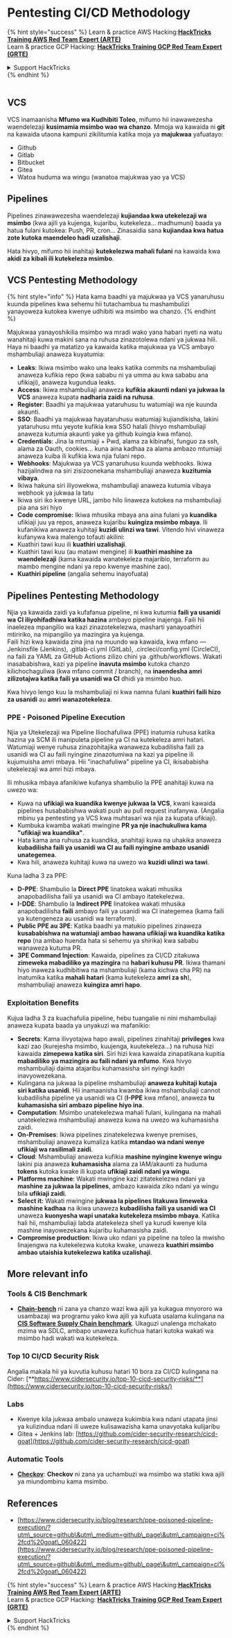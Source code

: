 # Pentesting CI/CD Methodology

{% hint style="success" %}
Learn & practice AWS Hacking:<img src="../.gitbook/assets/image (1).png" alt="" data-size="line">[**HackTricks Training AWS Red Team Expert (ARTE)**](https://training.hacktricks.xyz/courses/arte)<img src="../.gitbook/assets/image (1).png" alt="" data-size="line">\
Learn & practice GCP Hacking: <img src="../.gitbook/assets/image (2).png" alt="" data-size="line">[**HackTricks Training GCP Red Team Expert (GRTE)**<img src="../.gitbook/assets/image (2).png" alt="" data-size="line">](https://training.hacktricks.xyz/courses/grte)

<details>

<summary>Support HackTricks</summary>

* Check the [**subscription plans**](https://github.com/sponsors/carlospolop)!
* **Join the** 💬 [**Discord group**](https://discord.gg/hRep4RUj7f) or the [**telegram group**](https://t.me/peass) or **follow** us on **Twitter** 🐦 [**@hacktricks\_live**](https://twitter.com/hacktricks\_live)**.**
* **Share hacking tricks by submitting PRs to the** [**HackTricks**](https://github.com/carlospolop/hacktricks) and [**HackTricks Cloud**](https://github.com/carlospolop/hacktricks-cloud) github repos.

</details>
{% endhint %}

<figure><img src="../.gitbook/assets/CLOUD-logo-letters.svg" alt=""><figcaption></figcaption></figure>

## VCS

VCS inamaanisha **Mfumo wa Kudhibiti Toleo**, mifumo hii inawawezesha waendelezaji **kusimamia msimbo wao wa chanzo**. Mmoja wa kawaida ni **git** na kawaida utaona kampuni zikilitumia katika moja ya **majukwaa** yafuatayo:

* Github
* Gitlab
* Bitbucket
* Gitea
* Watoa huduma wa wingu (wanatoa majukwaa yao ya VCS)

## Pipelines

Pipelines zinawawezesha waendelezaji **kujiandaa kwa utekelezaji wa msimbo** (kwa ajili ya kujenga, kujaribu, kutekeleza... madhumuni) baada ya hatua fulani kutokea: Push, PR, cron... Zinasaidia sana **kujiandaa kwa hatua zote kutoka maendeleo hadi uzalishaji**.

Hata hivyo, mifumo hii inahitaji **kutekelezwa mahali fulani** na kawaida kwa **akidi za kibali ili kutekeleza msimbo**.

## VCS Pentesting Methodology

{% hint style="info" %}
Hata kama baadhi ya majukwaa ya VCS yanaruhusu kuunda pipelines kwa sehemu hii tutachambua tu mashambulizi yanayoweza kutokea kwenye udhibiti wa msimbo wa chanzo.
{% endhint %}

Majukwaa yanayoshikilia msimbo wa mradi wako yana habari nyeti na watu wanahitaji kuwa makini sana na ruhusa zinazotolewa ndani ya jukwaa hili. Haya ni baadhi ya matatizo ya kawaida katika majukwaa ya VCS ambayo mshambuliaji anaweza kuyatumia:

* **Leaks**: Ikiwa msimbo wako una leaks katika commits na mshambuliaji anaweza kufikia repo (kwa sababu ni ya umma au kwa sababu ana ufikiaji), anaweza kugundua leaks.
* **Access**: Ikiwa mshambuliaji anaweza **kufikia akaunti ndani ya jukwaa la VCS** anaweza kupata **nadharia zaidi na ruhusa**.
* **Register**: Baadhi ya majukwaa yataruhusu tu watumiaji wa nje kuunda akaunti.
* **SSO**: Baadhi ya majukwaa hayataruhusu watumiaji kujiandikisha, lakini yataruhusu mtu yeyote kufikia kwa SSO halali (hivyo mshambuliaji anaweza kutumia akaunti yake ya github kuingia kwa mfano).
* **Credentials**: Jina la mtumiaji + Pwd, alama za kibinafsi, funguo za ssh, alama za Oauth, cookies... kuna aina kadhaa za alama ambazo mtumiaji anaweza kuiba ili kufikia kwa njia fulani repo.
* **Webhooks**: Majukwaa ya VCS yanaruhusu kuunda webhooks. Ikiwa hazijalindwa na siri zisizoonekana mshambuliaji anaweza **kuzitumia vibaya**.
* Ikiwa hakuna siri iliyowekwa, mshambuliaji anaweza kutumia vibaya webhook ya jukwaa la tatu
* Ikiwa siri iko kwenye URL, jambo hilo linaweza kutokea na mshambuliaji pia ana siri hiyo
* **Code compromise:** Ikiwa mhusika mbaya ana aina fulani ya **kuandika** ufikiaji juu ya repos, anaweza kujaribu **kuingiza msimbo mbaya**. Ili kufanikiwa anaweza kuhitaji **kuzidi ulinzi wa tawi**. Vitendo hivi vinaweza kufanywa kwa malengo tofauti akilini:
* Kuathiri tawi kuu ili **kuathiri uzalishaji**.
* Kuathiri tawi kuu (au matawi mengine) ili **kuathiri mashine za waendelezaji** (kama kawaida wanatekeleza majaribio, terraform au mambo mengine ndani ya repo kwenye mashine zao).
* **Kuathiri pipeline** (angalia sehemu inayofuata)

## Pipelines Pentesting Methodology

Njia ya kawaida zaidi ya kufafanua pipeline, ni kwa kutumia **faili ya usanidi wa CI iliyohifadhiwa katika hazina** ambayo pipeline inajenga. Faili hii inaelezea mpangilio wa kazi zinazotekelezwa, masharti yanayoathiri mtiririko, na mipangilio ya mazingira ya kujenga.\
Faili hizi kwa kawaida zina jina na muundo wa kawaida, kwa mfano — Jenkinsfile (Jenkins), .gitlab-ci.yml (GitLab), .circleci/config.yml (CircleCI), na faili za YAML za GitHub Actions zilizo chini ya .github/workflows. Wakati inasababishwa, kazi ya pipeline **inavuta msimbo** kutoka chanzo kilichochaguliwa (kwa mfano commit / branch), na **inaendesha amri zilizotajwa katika faili ya usanidi wa CI** dhidi ya msimbo huo.

Kwa hivyo lengo kuu la mshambuliaji ni kwa namna fulani **kuathiri faili hizo za usanidi** au **amri wanazotekeleza**.

### PPE - Poisoned Pipeline Execution

Njia ya Utekelezaji wa Pipeline Iliochafuliwa (PPE) inatumia ruhusa katika hazina ya SCM ili manipuleta pipeline ya CI na kutekeleza amri hatari. Watumiaji wenye ruhusa zinazohitajika wanaweza kubadilisha faili za usanidi wa CI au faili nyingine zinazotumiwa na kazi ya pipeline ili kujumuisha amri mbaya. Hii "inachafuliwa" pipeline ya CI, ikisababisha utekelezaji wa amri hizi mbaya.

Ili mhusika mbaya afanikiwe kufanya shambulio la PPE anahitaji kuwa na uwezo wa:

* Kuwa na **ufikiaji wa kuandika kwenye jukwaa la VCS**, kwani kawaida pipelines husababishwa wakati push au pull request inafanywa. (Angalia mbinu ya pentesting ya VCS kwa muhtasari wa njia za kupata ufikiaji).
* Kumbuka kwamba wakati mwingine **PR ya nje inachukuliwa kama "ufikiaji wa kuandika"**.
* Hata kama ana ruhusa za kuandika, anahitaji kuwa na uhakika anaweza **kubadilisha faili ya usanidi wa CI au faili nyingine ambazo usanidi unategemea**.
* Kwa hili, anaweza kuhitaji kuwa na uwezo wa **kuzidi ulinzi wa tawi**.

Kuna ladha 3 za PPE:

* **D-PPE**: Shambulio la **Direct PPE** linatokea wakati mhusika anapobadilisha faili ya usanidi wa CI ambayo itatekelezwa.
* **I-DDE**: Shambulio la **Indirect PPE** linatokea wakati mhusika anapobadilisha **faili** ambayo faili ya usanidi wa CI inategemea (kama faili ya kutengeneza au usanidi wa terraform).
* **Public PPE au 3PE**: Katika baadhi ya matukio pipelines zinaweza **kusababishwa na watumiaji ambao hawana ufikiaji wa kuandika katika repo** (na ambao huenda hata si sehemu ya shirika) kwa sababu wanaweza kutuma PR.
* **3PE Command Injection**: Kawaida, pipelines za CI/CD zitakuwa **zimeweka mabadiliko ya mazingira** na **habari kuhusu PR**. Ikiwa thamani hiyo inaweza kudhibitiwa na mshambuliaji (kama kichwa cha PR) na inatumika katika **mahali hatari** (kama kutekeleza **amri za sh**), mshambuliaji anaweza **kuingiza amri hapo**.

### Exploitation Benefits

Kujua ladha 3 za kuachafulia pipeline, hebu tuangalie ni nini mshambuliaji anaweza kupata baada ya unyakuzi wa mafanikio:

* **Secrets**: Kama ilivyotajwa hapo awali, pipelines zinahitaji **privileges** kwa kazi zao (kurejesha msimbo, kuujenga, kuutekeleza...) na ruhusa hizi kawaida **zimepewa katika siri**. Siri hizi kwa kawaida zinapatikana kupitia **mabadiliko ya mazingira au faili ndani ya mfumo**. Kwa hivyo mshambuliaji daima atajaribu kuhamasisha siri nyingi kadri inavyowezekana.
* Kulingana na jukwaa la pipeline mshambuliaji **anaweza kuhitaji kutaja siri katika usanidi**. Hii inamaanisha kwamba ikiwa mshambuliaji cannot kubadilisha pipeline ya usanidi wa CI (**I-PPE** kwa mfano), anaweza **tu kuhamasisha siri ambazo pipeline hiyo ina**.
* **Computation**: Msimbo unatekelezwa mahali fulani, kulingana na mahali unatekelezwa mshambuliaji anaweza kuwa na uwezo wa kuhamasisha zaidi.
* **On-Premises**: Ikiwa pipelines zinatekelezwa kwenye premises, mshambuliaji anaweza kumaliza katika **mtandao wa ndani wenye ufikiaji wa rasilimali zaidi**.
* **Cloud**: Mshambuliaji anaweza kufikia **mashine nyingine kwenye wingu** lakini pia anaweza **kuhamasisha** alama za IAM/akaunti za huduma **tokens** kutoka kwake ili kupata **ufikiaji zaidi ndani ya wingu**.
* **Platforms machine**: Wakati mwingine kazi zitatekelezwa ndani ya **mashine za jukwaa la pipelines**, ambazo kawaida ziko ndani ya wingu bila **ufikiaji zaidi**.
* **Select it:** Wakati mwingine **jukwaa la pipelines litakuwa limeweka mashine kadhaa** na ikiwa unaweza **kubadilisha faili ya usanidi wa CI** unaweza **kuonyesha wapi unataka kutekeleza msimbo mbaya**. Katika hali hii, mshambuliaji labda atatekeleza shell ya kurudi kwenye kila mashine inayowezekana kujaribu kuhamasisha zaidi.
* **Compromise production**: Ikiwa uko ndani ya pipeline na toleo la mwisho linajengwa na kutekelezwa kutoka kwake, unaweza **kuathiri msimbo ambao utaishia kutekelezwa katika uzalishaji**.

## More relevant info

### Tools & CIS Benchmark

* [**Chain-bench**](https://github.com/aquasecurity/chain-bench) ni zana ya chanzo wazi kwa ajili ya kukagua mnyororo wa usambazaji wa programu yako kwa ajili ya kufuata usalama kulingana na [**CIS Software Supply Chain benchmark**](https://github.com/aquasecurity/chain-bench/blob/main/docs/CIS-Software-Supply-Chain-Security-Guide-v1.0.pdf). Ukaguzi unalenga mchakato mzima wa SDLC, ambapo unaweza kufichua hatari kutoka wakati wa msimbo hadi wakati wa kutekeleza.

### Top 10 CI/CD Security Risk

Angalia makala hii ya kuvutia kuhusu hatari 10 bora za CI/CD kulingana na Cider: [**https://www.cidersecurity.io/top-10-cicd-security-risks/**](https://www.cidersecurity.io/top-10-cicd-security-risks/)

### Labs

* Kwenye kila jukwaa ambalo unaweza kukimbia kwa ndani utapata jinsi ya kulizindua ndani ili uweze kulisawazisha kama unavyotaka kulijaribu
* Gitea + Jenkins lab: [https://github.com/cider-security-research/cicd-goat](https://github.com/cider-security-research/cicd-goat)

### Automatic Tools

* [**Checkov**](https://github.com/bridgecrewio/checkov): **Checkov** ni zana ya uchambuzi wa msimbo wa statiki kwa ajili ya miundombinu kama msimbo.

## References

* [https://www.cidersecurity.io/blog/research/ppe-poisoned-pipeline-execution/?utm\_source=github\&utm\_medium=github\_page\&utm\_campaign=ci%2fcd%20goat\_060422](https://www.cidersecurity.io/blog/research/ppe-poisoned-pipeline-execution/?utm\_source=github\&utm\_medium=github\_page\&utm\_campaign=ci%2fcd%20goat\_060422)

{% hint style="success" %}
Learn & practice AWS Hacking:<img src="../.gitbook/assets/image (1).png" alt="" data-size="line">[**HackTricks Training AWS Red Team Expert (ARTE)**](https://training.hacktricks.xyz/courses/arte)<img src="../.gitbook/assets/image (1).png" alt="" data-size="line">\
Learn & practice GCP Hacking: <img src="../.gitbook/assets/image (2).png" alt="" data-size="line">[**HackTricks Training GCP Red Team Expert (GRTE)**<img src="../.gitbook/assets/image (2).png" alt="" data-size="line">](https://training.hacktricks.xyz/courses/grte)

<details>

<summary>Support HackTricks</summary>

* Check the [**subscription plans**](https://github.com/sponsors/carlospolop)!
* **Join the** 💬 [**Discord group**](https://discord.gg/hRep4RUj7f) or the [**telegram group**](https://t.me/peass) or **follow** us on **Twitter** 🐦 [**@hacktricks\_live**](https://twitter.com/hacktricks\_live)**.**
* **Share hacking tricks by submitting PRs to the** [**HackTricks**](https://github.com/carlospolop/hacktricks) and [**HackTricks Cloud**](https://github.com/carlospolop/hacktricks-cloud) github repos.

</details>
{% endhint %}

